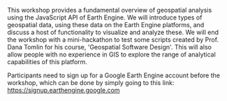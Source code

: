 This workshop provides a fundamental overview of geospatial analysis using the JavaScript API of Earth Engine. We will introduce types of geospatial data, using these data on the Earth Engine platforms, and discuss a host of functionality to visualize and analyze these. We will end the workshop with a mini-hackathon to test some scripts created by Prof. Dana Tomlin for his course, 'Geospatial Software Design'. This will also allow people with no experience in GIS to explore the range of analytical capabilities of this platform. 


Participants need to sign up for a Google Earth Engine account before the workshop, which can be done by simply going to this link: https://signup.earthengine.google.com